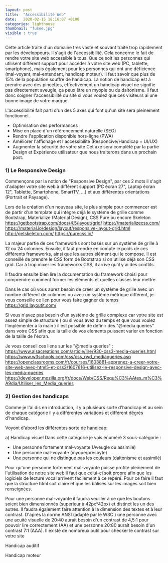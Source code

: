 ```yaml
---
layout: post
title:  "Accessibilité Web"
date:   2020-02-15 18:16:07 +0100
categories: lighthouse
thumbnail: "fusee.jpg"
visible : true
---
```


Cette article traite d'un domaine très vaste et souvant traité trop rapidement par les développeurs. Il s'agit de l'accessibilité. Cela concerne le fait de rendre votre site web accessible à tous. Que ce soit les personnes qui utilisent différent support pour accéder à votre site web (PC, tablette, smartphone), mais également pour les personnes qui ont une déficience (mal-voyant, mal-entendant, handicap moteur).
Il faut savoir que plus de 15% de la population souffre de handicap. La notion de handicap est à prendre avec des pincettes, effectivement un handicap visuel ne signifie pas directement aveugle, ça peux être un myopie ou du daltonisme. il faut donc soigner l'accessibilité du site si vous voulez que ces visiteurs ai une bonne image de votre marque.

L'accessibilité fait parti d'un des 5 axes qui font qu'un site sera pleinement fonctionnel.
- Optimisation des performances
- Mise en place d'un référencement naturelle (SEO)
- Rendre l'application disponible hors-ligne (PWA)
- Améliorer l'affichage et l'accessibilité (Responcive/Handicap + UI/UX)
- Augmenter la sécurité de votre site
Cet axe sera complété par la partie Design et Expérience utilisateur que nous traiterons dans un prochain post.


### 1) Le Responsive Design

Commençons par la notion de "Responsive Design", par ces 2 mots il s'agit d'adapter votre site web à différent support (PC écran 27", Laptop écran 12", Tablette, Smartphone, SmartTV, ...) et aux différentes orientations (Portrait et Paysage).

Lors de la création d'un nouveau site, le plus simple pour commencer est de partir d'un template qui intégre déjà le système de grille comme Bootstrap, Materialize (Material Design), CSS Pure ou encore Skeleton
https://getbootstrap.com/docs/4.5/layout/grid/
https://materializecss.com/
https://material.io/design/layout/responsive-layout-grid.html
http://getskeleton.com/
https://purecss.io/

La majeur partie de ces frameworks sont basés sur un système de grille à 12 ou 24 colonnes.
Ensuite, il faut prendre en compte le poids de ces différents frameworks, ainsi que les autres élément qui le compose. Il est conseillé de prendre le CSS form de Bootstrap si on utilise déjà son CSS grid. Car à trop mixer les frameworks CSS, il arrive qu'il y ai des conflits.

Il faudra ensuite bien lire la documentation du framework choisi pour comprendre comment former les éléments et quelles classes leur mettre.

Dans le cas où vous aurez besoin de créer un système de grille avec un nombre différent de colonnes ou avec un système métrique différent, je vous conseille ce lien pour vous faire gagner du temps https://grid.layoutit.com/

Si vous n'avez pas besoin d'un système de grille complexe car votre site est assez simple de structure ( ou si vous avez du temps et que vous voulez l'implémenter à la main ) il est possible de définir des "@media queries" dans votre CSS afin que la taille de vos elements puissent varier en fonction de la taille de l'écran.

Je vous conseil ces liens sur les "@media queries" :
https://www.alsacreations.com/article/lire/930-css3-media-queries.html
https://www.w3schools.com/css/css_rwd_mediaqueries.asp
https://openclassrooms.com/fr/courses/1603881-apprenez-a-creer-votre-site-web-avec-html5-et-css3/1607616-utilisez-le-responsive-design-avec-les-media-queries
https://developer.mozilla.org/fr/docs/Web/CSS/Requ%C3%AAtes_m%C3%A9dia/Utiliser_les_Media_queries


### 2) Gestion des handicaps

Comme je l'ai dis en introduction, il y a plusieurs sorte d'handicap et au sein de chaque catégorie il y a différentes variations et différent dégrès d'handicap.

Voyont d'abord les différentes sorte de handicap:

a) Handicap visuel
Dans cette catégorie je vais énuméré 3 sous-catégorie :
- Une personne fortement mal-voyante (Aveugle ou assimilé)
- Une personne mal-voyante (myope/presbyte)
- Une personne qui ne distingue pas les couleurs (daltonisme et assimilé)

Pour qu'une personne fortement mal-voyante puisse profité pleinement de l'utilisation de notre site web il faut que celui-ci soit propre afin que les logiciels de lecture vocal arrivent facilement à ce repéré.
Pour ce faire il faut que la structure html soit claire et que les balises sur les images soit bien renseignées.

Pour une personne mal-voyante il faudra veuiller à ce que les boutons soient bien dimensionnés (supérieur à 42px*42px) et distinct les un des autres. Il faudra également faire attention à la dimension des textes et à leur contrast. D'après la norme ANSI (adapté par le W3C ) une personne avec une acuité visuelle de 20:40 aurait besoin d'un contrast de 4,5:1 pour pouvoir lire correctement (AA) et une personne 20:80 aurait besoin d'un contrast 7:1 (AAA). Il existe de nombreux outil pour checker le contrast sur votre site 


Handicap auditif


Handicap moteur
